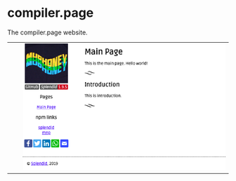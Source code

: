 # compiler.page
The compiler.page website.

<table>
  <tr><th><td><a href="https://compiler.page"></a></td></th><td><a href="https://compiler.page"><img src="screenshots/index.png"></a></td></tr>
</table>